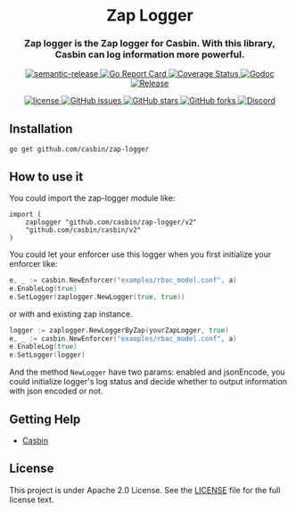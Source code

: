 
<h1 align="center" style="border-bottom: none;">Zap Logger</h1>
<h3 align="center">Zap logger is the Zap logger for Casbin. With this library, Casbin can log information more powerful.</h3>
<div class="labels">
  <p  align="center">
    <a href="https://img.shields.io/badge/%20%20%F0%9F%93%A6%F0%9F%9A%80-semantic--release-e10079.svg">
      <img src="https://img.shields.io/badge/%20%20%F0%9F%93%A6%F0%9F%9A%80-semantic--release-e10079.svg" alt="semantic-release">
    </a>
    <a href="https://goreportcard.com/report/github.com/casbin/zap-logger">
      <img src="https://goreportcard.com/badge/github.com/casbin/zap-logger" alt="Go Report Card">
    </a>
    <a href="https://coveralls.io/github/casbin/zap-logger?branch=master">
      <img src="https://coveralls.io/repos/github/casbin/zap-logger/badge.svg?branch=master" alt="Coverage Status">
    </a>
    <a href="https://pkg.go.dev/github.com/casbin/zap-logger/v2">
      <img src="https://godoc.org/github.com/casbin/zap-logger?status.svg" alt="Godoc">
    </a>
    <a href="https://github.com/casbin/zap-logger/releases/latest">
      <img src="https://img.shields.io/github/release/casbin/zap-logger.svg" alt="Release">
    </a>
  </p>
    
  <p  align="center">
    <a href="https://github.com/casbin/zap-logger/blob/master/LICENSE">
      <img src="https://img.shields.io/github/license/casbin/zap-logger?style=flat-square" alt="license">
    </a>
    <a href="https://github.com/casbin/zap-logger/issues">
      <img src="https://img.shields.io/github/issues/casbin/zap-logger?style=flat-square" alt="GitHub issues">
    </a>
    <a href="#">
      <img src="https://img.shields.io/github/stars/casbin/zap-logger?style=flat-square" alt="GitHub stars">
    </a>
    <a href="https://github.com/casbin/zap-logger/network">
      <img src="https://img.shields.io/github/forks/casbin/zap-logger?style=flat-square" alt="GitHub forks">
    </a>
    <a href="https://discord.gg/5rPsrAzK7S">
      <img src="https://img.shields.io/discord/1022748306096537660?style=flat-square&logo=discord&label=discord&color=5865F2" alt="Discord">
    </a>
  </p>
</div>

## Installation

    go get github.com/casbin/zap-logger

## How to use it

You could import the zap-logger module like:
```
import (
    zaplogger "github.com/casbin/zap-logger/v2"
    "github.com/casbin/casbin/v2"
)
```
You could let your enforcer use this logger when you first initialize your enforcer like:
```go
e, _ := casbin.NewEnforcer("examples/rbac_model.conf", a)
e.EnableLog(true)
e.SetLogger(zaplogger.NewLogger(true, true))
```
or with and existing zap instance.
```go
logger := zaplogger.NewLoggerByZap(yourZapLogger, true)
e, _ := casbin.NewEnforcer("examples/rbac_model.conf", a)
e.EnableLog(true)
e.SetLogger(logger)
```

And the method `NewLogger` have two params: enabled and jsonEncode, you could initialize logger's log status and decide whether to output information with json encoded or not.

## Getting Help

- [Casbin](https://github.com/casbin/casbin)

## License

This project is under Apache 2.0 License. See the [LICENSE](LICENSE) file for the full license text.
